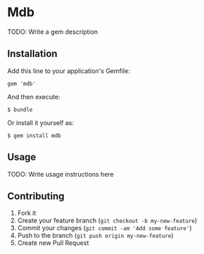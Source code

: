 # Mdb

TODO: Write a gem description

## Installation

Add this line to your application's Gemfile:

    gem 'mdb'

And then execute:

    $ bundle

Or install it yourself as:

    $ gem install mdb

## Usage

TODO: Write usage instructions here

## Contributing

1. Fork it
2. Create your feature branch (`git checkout -b my-new-feature`)
3. Commit your changes (`git commit -am 'Add some feature'`)
4. Push to the branch (`git push origin my-new-feature`)
5. Create new Pull Request

